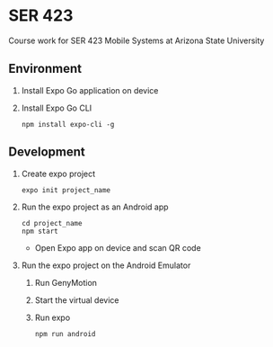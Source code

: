 # SER 423

Course work for SER 423 Mobile Systems at Arizona State University

## Environment

1. Install Expo Go application on device
1. Install Expo Go CLI

    ```shell
    npm install expo-cli -g
    ```

## Development

1. Create expo project

    ```shell
    expo init project_name
    ```

1. Run the expo project as an Android app

    ```shell
    cd project_name
    npm start
    ```

    - Open Expo app on device and scan QR code

1. Run the expo project on the Android Emulator

    1. Run GenyMotion
    1. Start the virtual device
    1. Run expo

        ```shell
        npm run android
        ```

